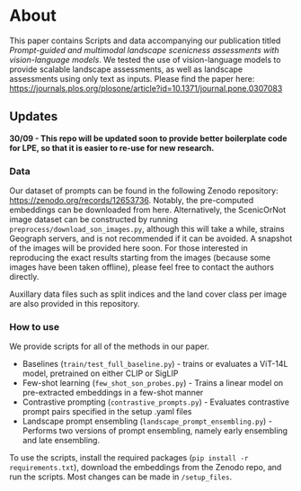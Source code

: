 # About
This paper contains Scripts and data accompanying our publication titled *Prompt-guided and multimodal landscape scenicness
assessments with vision-language models*. We tested the use of vision-language models to provide scalable landscape assessments, as well as landscape assessments using only text as inputs. Please find the paper here: https://journals.plos.org/plosone/article?id=10.1371/journal.pone.0307083

## Updates
**30/09 - This repo will be updated soon to provide better boilerplate code for LPE, so that it is easier to re-use for new research.**

### Data
Our dataset of prompts can be found in the following Zenodo repository: https://zenodo.org/records/12653736. Notably, the pre-computed embeddings can be downloaded from here. Alternatively, the ScenicOrNot image dataset can be constructed by running `preprocess/download_son_images.py`, although this will take a while, strains Geograph servers, and is not recommended if it can be avoided. A snapshot of the images will be provided here soon. For those interested in reproducing the exact results starting from the images (because some images have been taken offline), please feel free to contact the authors directly.

Auxillary data files such as split indices and the land cover class per image are also provided in this repository.

### How to use
We provide scripts for all of the methods in our paper.
- Baselines (`train/test_full_baseline.py`) - trains or evaluates a ViT-14L model, pretrained on either CLIP or SigLIP
- Few-shot learning (`few_shot_son_probes.py`) - Trains a linear model on pre-extracted embeddings in a few-shot manner
- Contrastive prompting (`contrastive_prompts.py`) - Evaluates contrastive prompt pairs specified in the setup .yaml files
- Landscape prompt ensembling (`landscape_prompt_ensembling.py`) - Performs two versions of prompt ensembling, namely early ensembling and late ensembling.

To use the scripts, install the required packages (`pip install -r requirements.txt`), download the embeddings from the Zenodo repo, and run the scripts. Most changes can be made in `/setup_files`.
